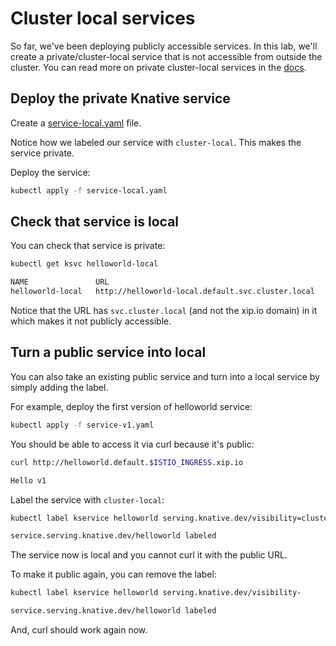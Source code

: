 # Cluster local services

So far, we've been deploying publicly accessible services. In this lab, we'll create a private/cluster-local service that is not accessible from outside the cluster. You can read more on private cluster-local services in the [docs](https://knative.dev/docs/serving/cluster-local-route/).

## Deploy the private Knative service

Create a [service-local.yaml](../serving/helloworld/service-local.yaml) file.

Notice how we labeled our service with `cluster-local`. This makes the service private.

Deploy the service:

```bash
kubectl apply -f service-local.yaml
```

## Check that service is local

You can check that service is private:

```bash
kubectl get ksvc helloworld-local

NAME               URL
helloworld-local   http://helloworld-local.default.svc.cluster.local
```
Notice that the URL has `svc.cluster.local` (and not the xip.io domain) in it which makes it not publicly accessible.

## Turn a public service into local

You can also take an existing public service and turn into a local service by simply adding the label.

For example, deploy the first version of helloworld service:

```bash
kubectl apply -f service-v1.yaml
```
You should be able to access it via curl because it's public:

```bash
curl http://helloworld.default.$ISTIO_INGRESS.xip.io

Hello v1
```

Label the service with `cluster-local`:

```bash
kubectl label kservice helloworld serving.knative.dev/visibility=cluster-local

service.serving.knative.dev/helloworld labeled
```

The service now is local and you cannot curl it with the public URL.

To make it public again, you can remove the label:

```bash
kubectl label kservice helloworld serving.knative.dev/visibility-

service.serving.knative.dev/helloworld labeled
```
And, curl should work again now.
